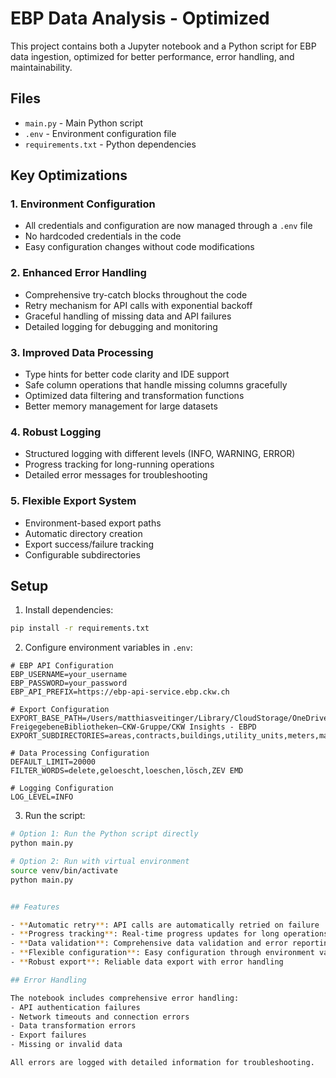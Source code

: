 # EBP Data Analysis - Optimized

This project contains both a Jupyter notebook and a Python script for EBP data ingestion, optimized for better performance, error handling, and maintainability.

## Files

- `main.py` - Main Python script
- `.env` - Environment configuration file
- `requirements.txt` - Python dependencies

## Key Optimizations

### 1. Environment Configuration
- All credentials and configuration are now managed through a `.env` file
- No hardcoded credentials in the code
- Easy configuration changes without code modifications

### 2. Enhanced Error Handling
- Comprehensive try-catch blocks throughout the code
- Retry mechanism for API calls with exponential backoff
- Graceful handling of missing data and API failures
- Detailed logging for debugging and monitoring

### 3. Improved Data Processing
- Type hints for better code clarity and IDE support
- Safe column operations that handle missing columns gracefully
- Optimized data filtering and transformation functions
- Better memory management for large datasets

### 4. Robust Logging
- Structured logging with different levels (INFO, WARNING, ERROR)
- Progress tracking for long-running operations
- Detailed error messages for troubleshooting

### 5. Flexible Export System
- Environment-based export paths
- Automatic directory creation
- Export success/failure tracking
- Configurable subdirectories

## Setup

1. Install dependencies:
```bash
pip install -r requirements.txt
```

2. Configure environment variables in `.env`:
```env
# EBP API Configuration
EBP_USERNAME=your_username
EBP_PASSWORD=your_password
EBP_API_PREFIX=https://ebp-api-service.ebp.ckw.ch

# Export Configuration
EXPORT_BASE_PATH=/Users/matthiasveitinger/Library/CloudStorage/OneDrive-FreigegebeneBibliotheken–CKW-Gruppe/CKW Insights - EBPD
EXPORT_SUBDIRECTORIES=areas,contracts,buildings,utility_units,meters,managers,profiles

# Data Processing Configuration
DEFAULT_LIMIT=20000
FILTER_WORDS=delete,geloescht,loeschen,lösch,ZEV EMD

# Logging Configuration
LOG_LEVEL=INFO
```

3. Run the script:
```bash
# Option 1: Run the Python script directly
python main.py

# Option 2: Run with virtual environment
source venv/bin/activate
python main.py


## Features

- **Automatic retry**: API calls are automatically retried on failure
- **Progress tracking**: Real-time progress updates for long operations
- **Data validation**: Comprehensive data validation and error reporting
- **Flexible configuration**: Easy configuration through environment variables
- **Robust export**: Reliable data export with error handling

## Error Handling

The notebook includes comprehensive error handling:
- API authentication failures
- Network timeouts and connection errors
- Data transformation errors
- Export failures
- Missing or invalid data

All errors are logged with detailed information for troubleshooting.
